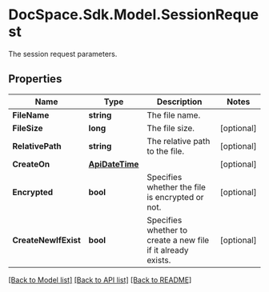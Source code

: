 # DocSpace.Sdk.Model.SessionRequest
The session request parameters.

## Properties

Name | Type | Description | Notes
------------ | ------------- | ------------- | -------------
**FileName** | **string** | The file name. | 
**FileSize** | **long** | The file size. | [optional] 
**RelativePath** | **string** | The relative path to the file. | [optional] 
**CreateOn** | [**ApiDateTime**](ApiDateTime.md) |  | [optional] 
**Encrypted** | **bool** | Specifies whether the file is encrypted or not. | [optional] 
**CreateNewIfExist** | **bool** | Specifies whether to create a new file if it already exists. | [optional] 

[[Back to Model list]](../README.md#documentation-for-models) [[Back to API list]](../README.md#documentation-for-api-endpoints) [[Back to README]](../README.md)

